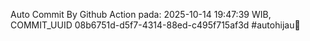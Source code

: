 Auto Commit By Github Action pada: 2025-10-14 19:47:39 WIB, COMMIT_UUID 08b6751d-d5f7-4314-88ed-c495f715af3d #autohijau🗿
